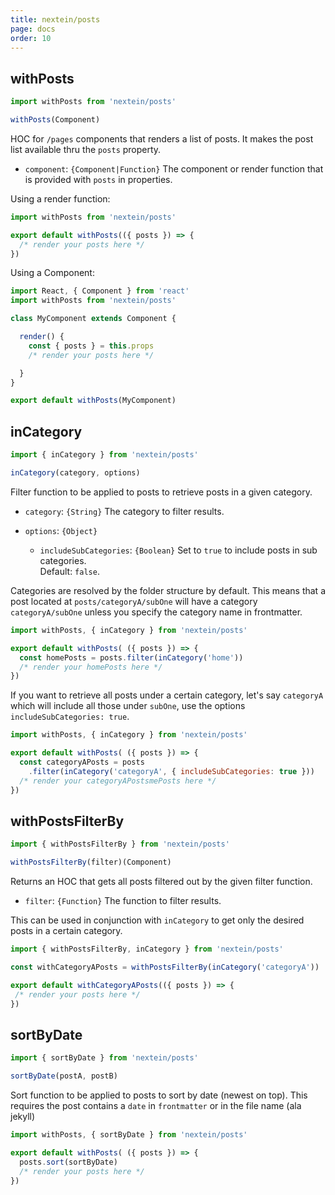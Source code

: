 ```yaml
---
title: nextein/posts
page: docs
order: 10
---
```


## withPosts

```js
import withPosts from 'nextein/posts'

withPosts(Component)
```

HOC for `/pages` components that renders a list of posts. It makes the post list available thru the `posts` property.

- `component`: `{Component|Function}` The component or render function that is provided with `posts` in properties.  


Using a render function:

```js
import withPosts from 'nextein/posts'

export default withPosts(({ posts }) => {
  /* render your posts here */ 
})

```

Using a Component:

```js
import React, { Component } from 'react'
import withPosts from 'nextein/posts'

class MyComponent extends Component {

  render() {
    const { posts } = this.props
    /* render your posts here */ 

  }
}

export default withPosts(MyComponent)

```


## inCategory

```js
import { inCategory } from 'nextein/posts'

inCategory(category, options)
```

Filter function to be applied to posts to retrieve posts in a given category.


- `category`: `{String}` The category to filter results.  

- `options`: `{Object}`  
    - `includeSubCategories`: `{Boolean}` Set to `true` to include posts in sub categories.  
    Default: `false`.  


Categories are resolved by the folder structure by default. This means that a post located at `posts/categoryA/subOne` will have a category `categoryA/subOne` unless you specify the category name in frontmatter. 

```js
import withPosts, { inCategory } from 'nextein/posts'

export default withPosts( ({ posts }) => { 
  const homePosts = posts.filter(inCategory('home'))
  /* render your homePosts here */ 
})

```

If you want to retrieve all posts under a certain category, let's say `categoryA` which will include all those under `subOne`, use the options `includeSubCategories: true`. 

```js
import withPosts, { inCategory } from 'nextein/posts'

export default withPosts( ({ posts }) => { 
  const categoryAPosts = posts
    .filter(inCategory('categoryA', { includeSubCategories: true }))
  /* render your categoryAPostsmePosts here */ 
})

```

## withPostsFilterBy

```js
import { withPostsFilterBy } from 'nextein/posts'

withPostsFilterBy(filter)(Component)
```

Returns an HOC that gets all posts filtered out by the given filter function.

- `filter`: `{Function}` The function to filter results.  

This can be used in conjunction with `inCategory` to get only the desired posts in a certain category.

 ```js
import { withPostsFilterBy, inCategory } from 'nextein/posts'

const withCategoryAPosts = withPostsFilterBy(inCategory('categoryA'))

export default withCategoryAPosts(({ posts }) => { 
  /* render your posts here */ 
})

```

## sortByDate

```js
import { sortByDate } from 'nextein/posts'

sortByDate(postA, postB)
```

Sort function to be applied to posts to sort by date (newest on top). This requires the post contains a `date` in `frontmatter` or in the file name (ala jekyll)

```js
import withPosts, { sortByDate } from 'nextein/posts'

export default withPosts( ({ posts }) => { 
  posts.sort(sortByDate)
  /* render your posts here */ 
})

```